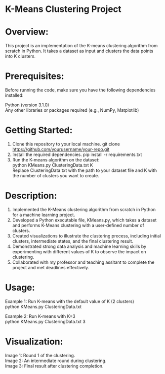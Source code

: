 # K-Means Clustering Project

# Overview:
This project is an implementation of the K-means clustering algorithm from scratch in Python. It takes a dataset as input and clusters the data points into K clusters.

# Prerequisites:
Before running the code, make sure you have the following dependencies installed:

Python (version 3.1.0) </br>
Any other libraries or packages required (e.g., NumPy, Matplotlib)

# Getting Started:
1. Clone this repository to your local machine.
   git clone https://github.com/yourusername/your-repo.git
2. Install the required dependencies.
   pip install -r requirements.txt
3. Run the K-means algorithm on the dataset: </br>
   python KMeans.py ClusteringData.txt K </br>
Replace ClusteringData.txt with the path to your dataset file and K with the number of clusters you want to create.

# Description:

1. Implemented the K-Means clustering algorithm from scratch in Python for a machine learning project.
2. Developed a Python executable file, KMeans.py, which takes a dataset and performs K-Means clustering with a user-defined number of clusters.
3. Created visualizations to illustrate the clustering process, including initial clusters, intermediate states, and the final clustering result.
4. Demonstrated strong data analysis and machine learning skills by experimenting with different values of K to observe the impact on clustering.
5. Collaborated with my professor and teaching assitant to complete the project and met deadlines effectively.

# Usage:
Example 1: Run K-means with the default value of K (2 clusters) </br>
python KMeans.py ClusteringData.txt </br>

Example 2: Run K-means with K=3 </br>
python KMeans.py ClusteringData.txt 3 </br>

# Visualization:

Image 1: Round 1 of the clustering. </br> 
Image 2: An intermediate round during clustering. </br>
Image 3: Final result after clustering completion. </br>

   
